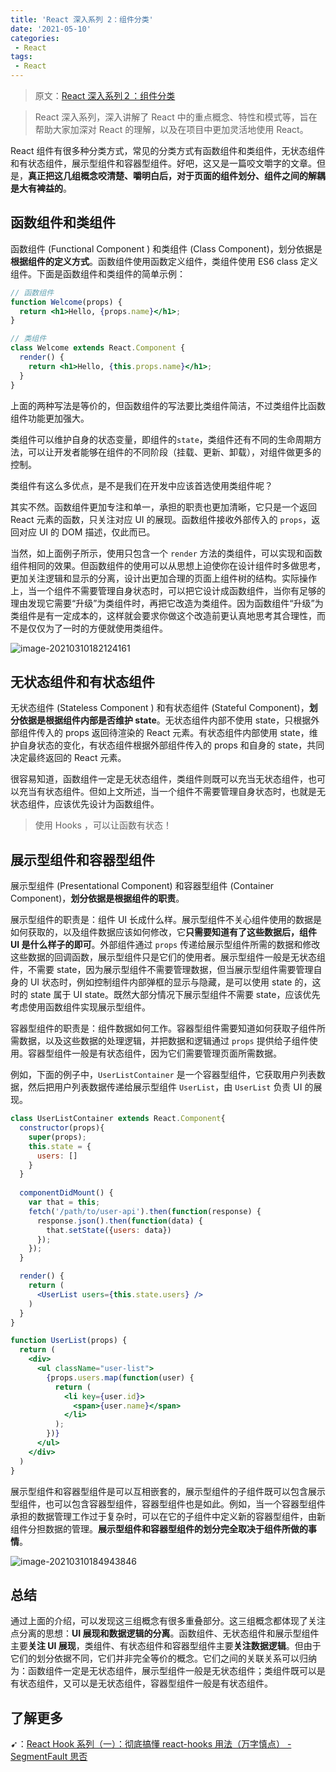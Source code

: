 ```yaml
---
title: 'React 深入系列 2：组件分类'
date: '2021-05-10'
categories:
 - React
tags:
 - React
---
```


> 原文：[React 深入系列２：组件分类](https://juejin.cn/post/6844903588431560711)

> React 深入系列，深入讲解了 React 中的重点概念、特性和模式等，旨在帮助大家加深对 React 的理解，以及在项目中更加灵活地使用 React。

React 组件有很多种分类方式，常见的分类方式有函数组件和类组件，无状态组件和有状态组件，展示型组件和容器型组件。好吧，这又是一篇咬文嚼字的文章。但是，**真正把这几组概念咬清楚、嚼明白后，对于页面的组件划分、组件之间的解耦是大有裨益的**。

## 函数组件和类组件

函数组件 (Functional Component ) 和类组件 (Class Component)，划分依据是**根据组件的定义方式**。函数组件使用函数定义组件，类组件使用 ES6 class 定义组件。下面是函数组件和类组件的简单示例：

```jsx
// 函数组件
function Welcome(props) {
  return <h1>Hello, {props.name}</h1>;
}

// 类组件
class Welcome extends React.Component {
  render() {
    return <h1>Hello, {this.props.name}</h1>;
  }
}
```

上面的两种写法是等价的，但函数组件的写法要比类组件简洁，不过类组件比函数组件功能更加强大。

类组件可以维护自身的状态变量，即组件的`state`，类组件还有不同的生命周期方法，可以让开发者能够在组件的不同阶段（挂载、更新、卸载），对组件做更多的控制。

类组件有这么多优点，是不是我们在开发中应该首选使用类组件呢？

其实不然。函数组件更加专注和单一，承担的职责也更加清晰，它只是一个返回 React 元素的函数，只关注对应 UI 的展现。函数组件接收外部传入的 `props`，返回对应 UI 的 DOM 描述，仅此而已。

当然，如上面例子所示，使用只包含一个 `render` 方法的类组件，可以实现和函数组件相同的效果。但函数组件的使用可以从思想上迫使你在设计组件时多做思考，更加关注逻辑和显示的分离，设计出更加合理的页面上组件树的结构。实际操作上，当一个组件不需要管理自身状态时，可以把它设计成函数组件，当你有足够的理由发现它需要“升级”为类组件时，再把它改造为类组件。因为函数组件“升级”为类组件是有一定成本的，这样就会要求你做这个改造前更认真地思考其合理性，而不是仅仅为了一时的方便就使用类组件。

![image-20210310182124161](https://gitee.com/ppambler/blog-images/raw/master/images/image-20210310182124161.png)

## 无状态组件和有状态组件

无状态组件 (Stateless Component ) 和有状态组件 (Stateful Component)，**划分依据是根据组件内部是否维护 state**。无状态组件内部不使用 state，只根据外部组件传入的 props 返回待渲染的 React 元素。有状态组件内部使用 state，维护自身状态的变化，有状态组件根据外部组件传入的 props 和自身的 state，共同决定最终返回的 React 元素。

很容易知道，函数组件一定是无状态组件，类组件则既可以充当无状态组件，也可以充当有状态组件。但如上文所述，当一个组件不需要管理自身状态时，也就是无状态组件，应该优先设计为函数组件。

> 使用 Hooks ，可以让函数有状态！

## 展示型组件和容器型组件

展示型组件 (Presentational Component) 和容器型组件 (Container Component)，**划分依据是根据组件的职责**。

展示型组件的职责是：组件 UI 长成什么样。展示型组件不关心组件使用的数据是如何获取的，以及组件数据应该如何修改，它**只需要知道有了这些数据后，组件 UI 是什么样子的即可**。外部组件通过 `props` 传递给展示型组件所需的数据和修改这些数据的回调函数，展示型组件只是它们的使用者。展示型组件一般是无状态组件，不需要 state，因为展示型组件不需要管理数据，但当展示型组件需要管理自身的 UI 状态时，例如控制组件内部弹框的显示与隐藏，是可以使用 state 的，这时的 state 属于 UI state。既然大部分情况下展示型组件不需要 state，应该优先考虑使用函数组件实现展示型组件。

容器型组件的职责是：组件数据如何工作。容器型组件需要知道如何获取子组件所需数据，以及这些数据的处理逻辑，并把数据和逻辑通过 `props` 提供给子组件使用。容器型组件一般是有状态组件，因为它们需要管理页面所需数据。

例如，下面的例子中，`UserListContainer` 是一个容器型组件，它获取用户列表数据，然后把用户列表数据传递给展示型组件 `UserList`，由 `UserList` 负责 UI 的展现。

```jsx
class UserListContainer extends React.Component{
  constructor(props){
    super(props);
    this.state = {
      users: []
    }
  }
  
  componentDidMount() {
    var that = this;
    fetch('/path/to/user-api').then(function(response) {
      response.json().then(function(data) {
        that.setState({users: data})
      });
    });
  }

  render() {
    return (
      <UserList users={this.state.users} />
    )
  }
}

function UserList(props) {
  return (
    <div>
      <ul className="user-list">
        {props.users.map(function(user) {
          return (
            <li key={user.id}>
              <span>{user.name}</span>
            </li>
          );
        })}
      </ul>
    </div>
  )  
}
```

展示型组件和容器型组件是可以互相嵌套的，展示型组件的子组件既可以包含展示型组件，也可以包含容器型组件，容器型组件也是如此。例如，当一个容器型组件承担的数据管理工作过于复杂时，可以在它的子组件中定义新的容器型组件，由新组件分担数据的管理。**展示型组件和容器型组件的划分完全取决于组件所做的事情**。

![image-20210310184943846](https://gitee.com/ppambler/blog-images/raw/master/images/image-20210310184943846.png)

## 总结

通过上面的介绍，可以发现这三组概念有很多重叠部分。这三组概念都体现了关注点分离的思想：**UI 展现和数据逻辑的分离**。函数组件、无状态组件和展示型组件主要**关注 UI 展现**，类组件、有状态组件和容器型组件主要**关注数据逻辑**。但由于它们的划分依据不同，它们并非完全等价的概念。它们之间的关联关系可以归纳为：函数组件一定是无状态组件，展示型组件一般是无状态组件；类组件既可以是有状态组件，又可以是无状态组件，容器型组件一般是有状态组件。

## 了解更多

➹：[React Hook 系列（一）：彻底搞懂 react-hooks 用法（万字慎点） - SegmentFault 思否](https://segmentfault.com/a/1190000021261588)